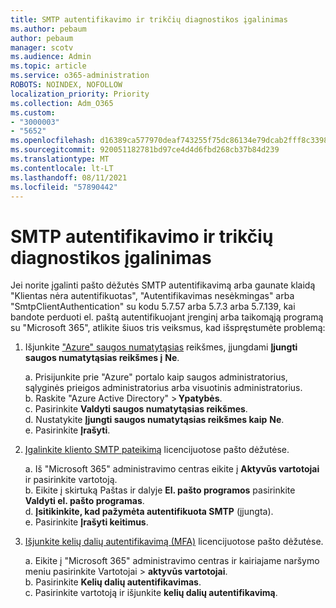```yaml
---
title: SMTP autentifikavimo ir trikčių diagnostikos įgalinimas
ms.author: pebaum
author: pebaum
manager: scotv
ms.audience: Admin
ms.topic: article
ms.service: o365-administration
ROBOTS: NOINDEX, NOFOLLOW
localization_priority: Priority
ms.collection: Adm_O365
ms.custom:
- "3000003"
- "5652"
ms.openlocfilehash: d16389ca577970deaf743255f75dc86134e79dcab2fff8c33987532fc7ee1105
ms.sourcegitcommit: 920051182781bd97ce4d4d6fbd268cb37b84d239
ms.translationtype: MT
ms.contentlocale: lt-LT
ms.lasthandoff: 08/11/2021
ms.locfileid: "57890442"
---
```

# <a name="enable-smtp-authentication-and-troubleshooting"></a>SMTP autentifikavimo ir trikčių diagnostikos įgalinimas

Jei norite įgalinti pašto dėžutės SMTP autentifikavimą arba gaunate klaidą "Klientas nėra autentifikuotas", "Autentifikavimas nesėkmingas" arba "SmtpClientAuthentication" su kodu 5.7.57 arba 5.7.3 arba 5.7.139, kai bandote perduoti el. paštą autentifikuojant įrenginį arba taikomąją programą su "Microsoft 365", atlikite šiuos tris veiksmus, kad išspręstumėte problemą:

1. Išjunkite ["Azure" saugos numatytąsias](https://docs.microsoft.com/azure/active-directory/fundamentals/concept-fundamentals-security-defaults) reikšmes, įjungdami **Įjungti saugos numatytąsias reikšmes į** **Ne**.

    a. Prisijunkite prie "Azure" portalo kaip saugos administratorius, sąlyginės prieigos administratorius arba visuotinis administratorius.<BR/>
    b. Raskite "Azure Active Directory" > **Ypatybės**.<BR/>
    c. Pasirinkite **Valdyti saugos numatytąsias reikšmes**.<BR/>
    d. Nustatykite **Įjungti saugos numatytąsias reikšmes kaip** **Ne**.<BR/>
    e. Pasirinkite **Įrašyti**.

2. [Įgalinkite kliento SMTP pateikimą](https://docs.microsoft.com/exchange/clients-and-mobile-in-exchange-online/authenticated-client-smtp-submission#enable-smtp-auth-for-specific-mailboxes) licencijuotose pašto dėžutėse.

    a. Iš "Microsoft 365" administravimo centras eikite į **Aktyvūs vartotojai** ir pasirinkite vartotoją.<BR/>
    b. Eikite į skirtuką Paštas ir dalyje **El. pašto programos** pasirinkite **Valdyti el. pašto programas**.<BR/>
    d. **Įsitikinkite, kad pažymėta autentifikuota SMTP** (įjungta).<BR/>
    e. Pasirinkite **Įrašyti keitimus**.<BR/>

3. [Išjunkite kelių dalių autentifikavimą (MFA)](https://docs.microsoft.com/microsoft-365/admin/security-and-compliance/set-up-multi-factor-authentication#turn-off-legacy-per-user-mfa) licencijuotose pašto dėžutėse.

    a. Eikite į "Microsoft 365" administravimo centras ir kairiajame naršymo meniu pasirinkite Vartotojai  >  **aktyvūs vartotojai**.<BR/>
    b. Pasirinkite **Kelių dalių autentifikavimas**.<BR/>
    c. Pasirinkite vartotoją ir išjunkite **kelių dalių autentifikavimą**.<BR/>
